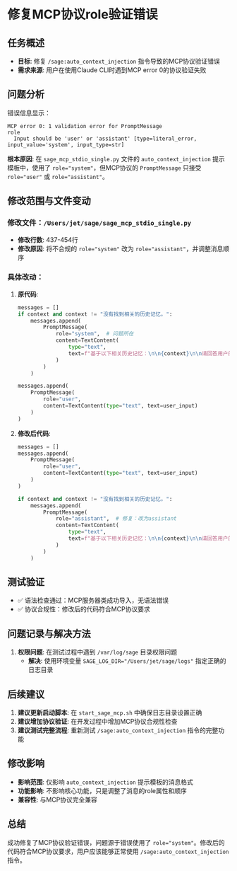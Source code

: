 # 修复MCP协议role验证错误

## 任务概述
- **目标**: 修复 `/sage:auto_context_injection` 指令导致的MCP协议验证错误
- **需求来源**: 用户在使用Claude CLI时遇到MCP error 0的协议验证失败

## 问题分析
错误信息显示：
```
MCP error 0: 1 validation error for PromptMessage
role
  Input should be 'user' or 'assistant' [type=literal_error, input_value='system', input_type=str]
```

**根本原因**: 在 `sage_mcp_stdio_single.py` 文件的 `auto_context_injection` 提示模板中，使用了 `role="system"`，但MCP协议的 `PromptMessage` 只接受 `role="user"` 或 `role="assistant"`。

## 修改范围与文件变动

### 修改文件：`/Users/jet/sage/sage_mcp_stdio_single.py`
- **修改行数**: 437-454行
- **修改原因**: 将不合规的 `role="system"` 改为 `role="assistant"`，并调整消息顺序

### 具体改动：
1. **原代码**:
   ```python
   messages = []
   if context and context != "没有找到相关的历史记忆。":
       messages.append(
           PromptMessage(
               role="system",  # 问题所在
               content=TextContent(
                   type="text",
                   text=f"基于以下相关历史记忆：\n\n{context}\n\n请回答用户的问题。"
               )
           )
       )
   
   messages.append(
       PromptMessage(
           role="user",
           content=TextContent(type="text", text=user_input)
       )
   )
   ```

2. **修改后代码**:
   ```python
   messages = []
   messages.append(
       PromptMessage(
           role="user",
           content=TextContent(type="text", text=user_input)
       )
   )
   
   if context and context != "没有找到相关的历史记忆。":
       messages.append(
           PromptMessage(
               role="assistant",  # 修复：改为assistant
               content=TextContent(
                   type="text",
                   text=f"基于以下相关历史记忆：\n\n{context}\n\n请回答用户的问题。"
               )
           )
       )
   ```

## 测试验证
- ✅ 语法检查通过：MCP服务器类成功导入，无语法错误
- ✅ 协议合规性：修改后的代码符合MCP协议要求

## 问题记录与解决方法
1. **权限问题**: 在测试过程中遇到 `/var/log/sage` 目录权限问题
   - **解决**: 使用环境变量 `SAGE_LOG_DIR="/Users/jet/sage/logs"` 指定正确的日志目录

## 后续建议
1. **建议更新启动脚本**: 在 `start_sage_mcp.sh` 中确保日志目录设置正确
2. **建议增加协议验证**: 在开发过程中增加MCP协议合规性检查
3. **建议测试完整流程**: 重新测试 `/sage:auto_context_injection` 指令的完整功能

## 修改影响
- **影响范围**: 仅影响 `auto_context_injection` 提示模板的消息格式
- **功能影响**: 不影响核心功能，只是调整了消息的role属性和顺序
- **兼容性**: 与MCP协议完全兼容

## 总结
成功修复了MCP协议验证错误，问题源于错误使用了 `role="system"`。修改后的代码符合MCP协议要求，用户应该能够正常使用 `/sage:auto_context_injection` 指令。